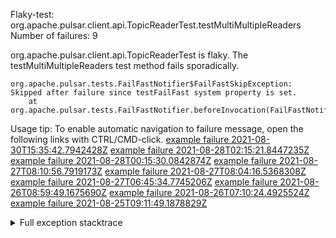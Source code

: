         
Flaky-test: org.apache.pulsar.client.api.TopicReaderTest.testMultiMultipleReaders
Number of failures: 9

org.apache.pulsar.client.api.TopicReaderTest is flaky. The testMultiMultipleReaders test method fails sporadically.

```
org.apache.pulsar.tests.FailFastNotifier$FailFastSkipException: Skipped after failure since testFailFast system property is set.
	at org.apache.pulsar.tests.FailFastNotifier.beforeInvocation(FailFastNotifier.java:88)

```

Usage tip: To enable automatic navigation to failure message, open the following links with CTRL/CMD-click.
[example failure 2021-08-30T15:35:42.7942428Z](https://github.com/apache/pulsar/runs/3463119398?check_suite_focus=true#step:9:3767)
[example failure 2021-08-28T02:15:21.8447235Z](https://github.com/apache/pulsar/runs/3448473880?check_suite_focus=true#step:9:2764)
[example failure 2021-08-28T00:15:30.0842874Z](https://github.com/apache/pulsar/runs/3447917315?check_suite_focus=true#step:9:2132)
[example failure 2021-08-27T08:10:56.7919173Z](https://github.com/apache/pulsar/runs/3440980370?check_suite_focus=true#step:9:2831)
[example failure 2021-08-27T08:04:16.5368308Z](https://github.com/apache/pulsar/runs/3440855241?check_suite_focus=true#step:9:2756)
[example failure 2021-08-27T06:45:34.7745206Z](https://github.com/apache/pulsar/runs/3440411158?check_suite_focus=true#step:9:2757)
[example failure 2021-08-26T08:59:49.1675690Z](https://github.com/apache/pulsar/runs/3430539961?check_suite_focus=true#step:9:3466)
[example failure 2021-08-26T07:10:24.4925524Z](https://github.com/apache/pulsar/runs/3429892136?check_suite_focus=true#step:9:2818)
[example failure 2021-08-25T09:11:49.1878829Z](https://github.com/apache/pulsar/runs/3420085427?check_suite_focus=true#step:10:2724)


<details>
<summary>Full exception stacktrace</summary>
<code><pre>
org.apache.pulsar.tests.FailFastNotifier$FailFastSkipException: Skipped after failure since testFailFast system property is set.
	at org.apache.pulsar.tests.FailFastNotifier.beforeInvocation(FailFastNotifier.java:88)

</pre></code>
</details>

